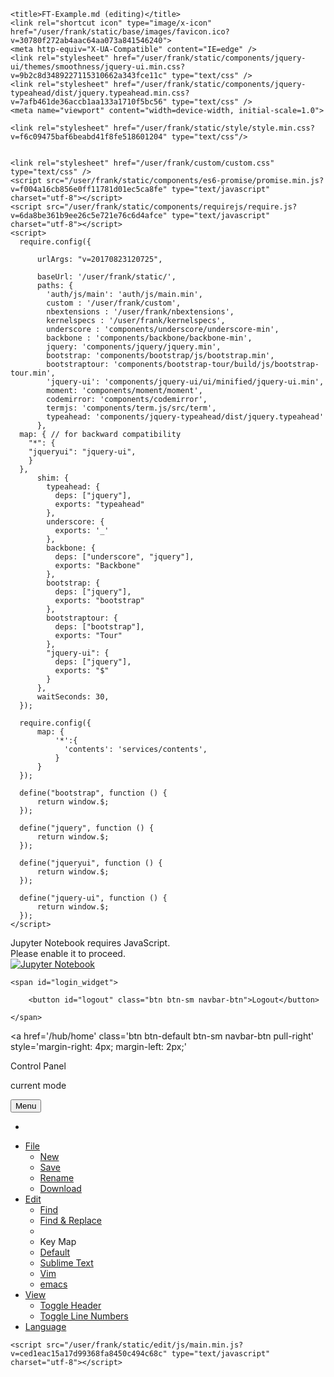 
<!DOCTYPE HTML>
<html>

<head>
    <meta charset="utf-8">

    <title>FT-Example.md (editing)</title>
    <link rel="shortcut icon" type="image/x-icon" href="/user/frank/static/base/images/favicon.ico?v=30780f272ab4aac64aa073a841546240">
    <meta http-equiv="X-UA-Compatible" content="IE=edge" />
    <link rel="stylesheet" href="/user/frank/static/components/jquery-ui/themes/smoothness/jquery-ui.min.css?v=9b2c8d3489227115310662a343fce11c" type="text/css" />
    <link rel="stylesheet" href="/user/frank/static/components/jquery-typeahead/dist/jquery.typeahead.min.css?v=7afb461de36accb1aa133a1710f5bc56" type="text/css" />
    <meta name="viewport" content="width=device-width, initial-scale=1.0">
    
    
<link rel="stylesheet" href="/user/frank/static/components/codemirror/lib/codemirror.css?v=2336fb49f85e9fa887ada9af35223dce">
<link rel="stylesheet" href="/user/frank/static/components/codemirror/addon/dialog/dialog.css?v=c89dce10b44d2882a024e7befc2b63f5">

    <link rel="stylesheet" href="/user/frank/static/style/style.min.css?v=f6c09475baf6beabd41f8fe518601204" type="text/css"/>
    

    <link rel="stylesheet" href="/user/frank/custom/custom.css" type="text/css" />
    <script src="/user/frank/static/components/es6-promise/promise.min.js?v=f004a16cb856e0ff11781d01ec5ca8fe" type="text/javascript" charset="utf-8"></script>
    <script src="/user/frank/static/components/requirejs/require.js?v=6da8be361b9ee26c5e721e76c6d4afce" type="text/javascript" charset="utf-8"></script>
    <script>
      require.config({
          
          urlArgs: "v=20170823120725",
          
          baseUrl: '/user/frank/static/',
          paths: {
            'auth/js/main': 'auth/js/main.min',
            custom : '/user/frank/custom',
            nbextensions : '/user/frank/nbextensions',
            kernelspecs : '/user/frank/kernelspecs',
            underscore : 'components/underscore/underscore-min',
            backbone : 'components/backbone/backbone-min',
            jquery: 'components/jquery/jquery.min',
            bootstrap: 'components/bootstrap/js/bootstrap.min',
            bootstraptour: 'components/bootstrap-tour/build/js/bootstrap-tour.min',
            'jquery-ui': 'components/jquery-ui/ui/minified/jquery-ui.min',
            moment: 'components/moment/moment',
            codemirror: 'components/codemirror',
            termjs: 'components/term.js/src/term',
            typeahead: 'components/jquery-typeahead/dist/jquery.typeahead'
          },
	  map: { // for backward compatibility
	    "*": {
		"jqueryui": "jquery-ui",
	    }
	  },
          shim: {
            typeahead: {
              deps: ["jquery"],
              exports: "typeahead"
            },
            underscore: {
              exports: '_'
            },
            backbone: {
              deps: ["underscore", "jquery"],
              exports: "Backbone"
            },
            bootstrap: {
              deps: ["jquery"],
              exports: "bootstrap"
            },
            bootstraptour: {
              deps: ["bootstrap"],
              exports: "Tour"
            },
            "jquery-ui": {
              deps: ["jquery"],
              exports: "$"
            }
          },
          waitSeconds: 30,
      });

      require.config({
          map: {
              '*':{
                'contents': 'services/contents',
              }
          }
      });

      define("bootstrap", function () {
          return window.$;
      });

      define("jquery", function () {
          return window.$;
      });

      define("jqueryui", function () {
          return window.$;
      });

      define("jquery-ui", function () {
          return window.$;
      });
    </script>

    
    

</head>

<body class="edit_app " 
data-base-url="/user/frank/"
data-file-path="AST2003H/FT-Example.md"

>

<noscript>
    <div id='noscript'>
      Jupyter Notebook requires JavaScript.<br>
      Please enable it to proceed.
  </div>
</noscript>

<div id="header">
  <div id="header-container" class="container">
  <div id="ipython_notebook" class="nav navbar-brand pull-left"><a href="/user/frank/tree" title='dashboard'>
<img src='/hub/logo' alt='Jupyter Notebook'/>
</a></div>

  

  
  

    <span id="login_widget">
      
        <button id="logout" class="btn btn-sm navbar-btn">Logout</button>
      
    </span>

  

  

<a href='/hub/home'
 class='btn btn-default btn-sm navbar-btn pull-right'
 style='margin-right: 4px; margin-left: 2px;'
>
Control Panel</a>


  

<span id="save_widget" class="pull-left save_widget">
    <span class="filename"></span>
    <span class="last_modified"></span>
</span>


  </div>
  <div class="header-bar"></div>

  

<div id="menubar-container" class="container">
  <div id="menubar">
    <div id="menus" class="navbar navbar-default" role="navigation">
      <div class="container-fluid">
          <p  class="navbar-text indicator_area">
          <span id="current-mode" >current mode</span>
          </p>
        <button type="button" class="btn btn-default navbar-toggle" data-toggle="collapse" data-target=".navbar-collapse">
          <i class="fa fa-bars"></i>
          <span class="navbar-text">Menu</span>
        </button>
        <ul class="nav navbar-nav navbar-right">
          <li id="notification_area"></li>
        </ul>
        <div class="navbar-collapse collapse">
          <ul class="nav navbar-nav">
            <li class="dropdown"><a href="#" class="dropdown-toggle" data-toggle="dropdown">File</a>
              <ul id="file-menu" class="dropdown-menu">
                <li id="new-file"><a href="#">New</a></li>
                <li id="save-file"><a href="#">Save</a></li>
                <li id="rename-file"><a href="#">Rename</a></li>
                <li id="download-file"><a href="#">Download</a></li>
              </ul>
            </li>
            <li class="dropdown"><a href="#" class="dropdown-toggle" data-toggle="dropdown">Edit</a>
              <ul id="edit-menu" class="dropdown-menu">
                <li id="menu-find"><a href="#">Find</a></li>
                <li id="menu-replace"><a href="#">Find &amp; Replace</a></li>
                <li class="divider"></li>
                <li class="dropdown-header">Key Map</li>
                <li id="menu-keymap-default"><a href="#">Default<i class="fa"></i></a></li>
                <li id="menu-keymap-sublime"><a href="#">Sublime Text<i class="fa"></i></a></li>
                <li id="menu-keymap-vim"><a href="#">Vim<i class="fa"></i></a></li>
                <li id="menu-keymap-emacs"><a href="#">emacs<i class="fa"></i></a></li>
              </ul>
            </li>
            <li class="dropdown"><a href="#" class="dropdown-toggle" data-toggle="dropdown">View</a>
              <ul id="view-menu" class="dropdown-menu">
              <li id="toggle_header" title="Show/Hide the logo and notebook title (above menu bar)">
              <a href="#">Toggle Header</a></li>
              <li id="menu-line-numbers"><a href="#">Toggle Line Numbers</a></li>
              </ul>
            </li>
            <li class="dropdown"><a href="#" class="dropdown-toggle" data-toggle="dropdown">Language</a>
              <ul id="mode-menu" class="dropdown-menu">
              </ul>
            </li>
          </ul>
        </div>
      </div>
    </div>
  </div>
</div>

<div class="lower-header-bar"></div>


</div>

<div id="site">


<div id="texteditor-backdrop">
<div id="texteditor-container" class="container"></div>
</div>


</div>






    



    <script src="/user/frank/static/edit/js/main.min.js?v=ced1eac15a17d99368fa8450c494c68c" type="text/javascript" charset="utf-8"></script>



</body>

</html>